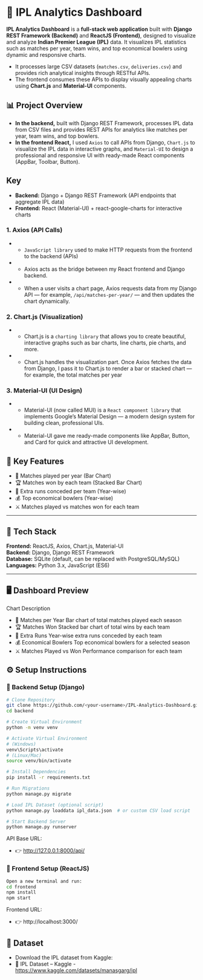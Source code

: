 # 🏏 IPL Analytics Dashboard

**IPL Analytics Dashboard** is a **full-stack web application** built with **Django REST Framework  (Backend)** and **ReactJS (Frontend)**, designed to visualize and analyze **Indian Premier League (IPL)** data.
It visualizes IPL statistics such as matches per year, team wins, and top economical bowlers using dynamic and responsive charts.

- It processes large CSV datasets (`matches.csv`, `deliveries.csv`) and provides rich analytical insights through RESTful APIs.  
- The frontend consumes these APIs to display visually appealing charts using **Chart.js** and **Material-UI** components.

## 📊 Project Overview
- **In the backend,** built with Django REST Framework, processes IPL data from CSV files and provides REST APIs for analytics like matches per year, team wins, and top bowlers.
- **In the frontend React,** I used `Axios` to call APIs from Django, `Chart.js` to visualize the IPL data in interactive graphs, and `Material-UI` to design a professional and responsive UI with ready-made React components (AppBar, Toolbar, Button).

## Key
- **Backend:**  Django + Django REST Framework (API endpoints that aggregate IPL data)
- **Frontend:**  React (Material-UI) + react-google-charts for interactive charts
  
### 1. Axios (API Calls)
- - `JavaScript library` used to make HTTP requests from the frontend to the backend (APIs)
- - Axios acts as the bridge between my React frontend and Django backend.
- - When a user visits a chart page, Axios requests data from my Django API — for example, `/api/matches-per-year/` — and then updates the chart dynamically.
### 2. Chart.js (Visualization)
- - Chart.js is a `charting library` that allows you to create beautiful, interactive graphs such as bar charts, line charts, pie charts, and more.
- - Chart.js handles the visualization part. Once Axios fetches the data from Django, I pass it to Chart.js to render a bar or stacked chart — for example, the total matches per year
### 3. Material-UI (UI Design)
- - Material-UI (now called MUI) is a `React component library` that implements Google’s Material Design — a modern design system for building clean, professional UIs.
- - Material-UI gave me ready-made components like AppBar, Button, and Card for quick and attractive UI development.
 
  
## 🧠 Key Features

- 📅 Matches played per year (Bar Chart)
- 🏆 Matches won by each team (Stacked Bar Chart)
- 🎯 Extra runs conceded per team (Year-wise)
- 💰 Top economical bowlers (Year-wise)
- ⚔️ Matches played vs matches won for each team

---

## 🧩 Tech Stack

**Frontend:** ReactJS, Axios, Chart.js, Material-UI  
**Backend:** Django, Django REST Framework  
**Database:** SQLite (default, can be replaced with PostgreSQL/MySQL)  
**Languages:** Python 3.x, JavaScript (ES6)  

---
## 🖥️ Dashboard Preview
Chart	Description
- 📅 Matches per Year	Bar chart of total matches played each season
- 🏆 Matches Won	Stacked bar chart of total wins by each team
- 🎯 Extra Runs	Year-wise extra runs conceded by each team
- 💰 Economical Bowlers	Top economical bowlers for a selected season
- ⚔️ Matches Played vs Won	Performance comparison for each team

## ⚙️ Setup Instructions

### 🔹 Backend Setup (Django)

```bash
# Clone Repository
git clone https://github.com/<your-username>/IPL-Analytics-Dashboard.git
cd backend

# Create Virtual Environment
python -m venv venv

# Activate Virtual Environment
# (Windows)
venv\Scripts\activate
# (Linux/Mac)
source venv/bin/activate

# Install Dependencies
pip install -r requirements.txt

# Run Migrations
python manage.py migrate

# Load IPL Dataset (optional script)
python manage.py loaddata ipl_data.json  # or custom CSV load script

# Start Backend Server
python manage.py runserver
```
API Base URL:
- 👉 http://127.0.0.1:8000/api/

### 🔹 Frontend Setup (ReactJS)
```bash
Open a new terminal and run:
cd frontend
npm install
npm start
```
Frontend URL:
- 👉 http://localhost:3000/

## 🧮 Dataset
- Download the IPL dataset from Kaggle:
- 📂 IPL Dataset – Kaggle - https://www.kaggle.com/datasets/manasgarg/ipl
